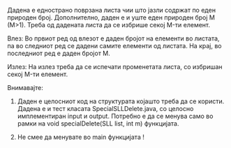 Дадена е еднострано поврзана листа чии што јазли содржат по еден природен број. Дополнително, даден е и уште еден природен број M (M>1). Треба од дадената листа да се избрише секој M-ти елемент.

Влез: Во првиот ред од влезот е даден бројот на елементи во листата, па во следниот ред се дадени самите елементи од листата. На крај, во последниот ред е даден бројот M.

Излез: На излез треба да се испечати променетата листа, со избришан секој M-ти елемент.

Внимавајте:

1. Даден е целосниот код на структурата којашто треба да се користи. Дадена е и тест класата SpecialSLLDelete.java, со целосно имплементиран input и output. Потребно е да се менува само во рамки на void specialDelete(SLL<Integer> list, int m) функцијата.

2. Не смее да менувате во main функцијата !
